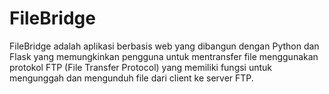 # FileBridge
FileBridge adalah aplikasi berbasis web yang dibangun dengan Python dan Flask yang memungkinkan pengguna untuk mentransfer file menggunakan protokol FTP (File Transfer Protocol) yang memiliki fungsi untuk mengunggah dan mengunduh file dari client ke server FTP.
